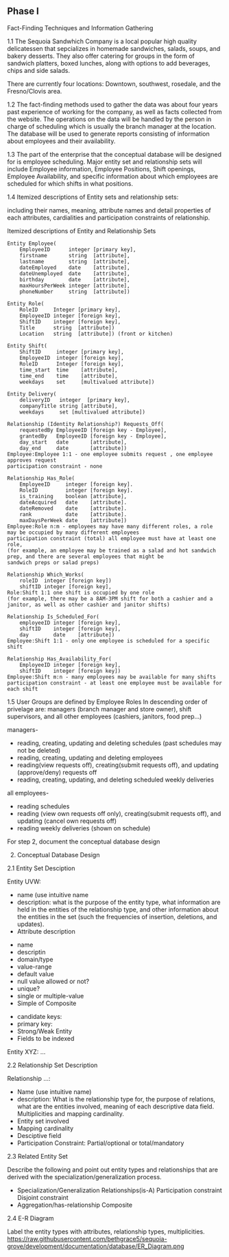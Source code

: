 Phase I
--
Fact-Finding Techniques and Information Gathering

1.1 The Sequoia Sandwhich Company is a local popular high quality delicatessen
that sepcializes in homemade sandwiches, salads, soups, and bakery desserts.
They also offer catering for groups in the form of sandwich platters, boxed lunches,
along with options to add beverages, chips and side salads.

There are currently four locations:
Downtown, southwest, rosedale, and the Fresno/Clovis area.

1.2 The fact-finding methods used to gather the data was about four years
past experience of working for the company, as well as facts collected
from the website. The operations on the data will be handled by the
person in charge of scheduling which is usually the branch manager at
the location. The database will be used to generate reports consisting
of information about employees and their availability. 

1.3 The part of the enterprise that the conceptual database will be designed
for is employee scheduling.  Major entity set and relationship sets will
include Employee information, Employee Positions, Shift openings, Employee
Availability, and specific information about which employees are scheduled
for which shifts in what positions.


1.4 Itemized descriptions of Entity sets and relationship sets: 

including their names, meaning, attribute names and detail
properties of each attributes, cardialities and participation
constraints of relationship.

Itemized descriptions of Entity and Relationship Sets

    Entity Employee(
        EmployeeID      integer [primary key],
        firstname       string  [attribute],
        lastname        string  [attribute],
        dateEmployed    date    [attribute],
        dateUnemployed  date    [attribute],
        birthday        date    [attribute],
        maxHoursPerWeek integer [attribute],
        phoneNumber     string  [attribute])

    Entity Role(
        RoleID     Integer [primary key],
        EmployeeID integer [foreign key],
        ShiftID    integer [foreign key],
        Title      string  [attribute])
        Location   string  [attribute]) (front or kitchen)

    Entity Shift(
        ShiftID     integer [primary key],
        EmployeeID  integer [foreign key],
        RoleID      Integer [foreign key],
        time_start  time    [attribute],
        time_end    time    [attribute],
        weekdays    set     [multivalued attribute])

    Entity Delivery(
        deliveryID   integer  [primary key],
        companyTitle string [attribute],
        weekdays     set [multivalued attribute])

    Relationship (Identity Relationship?) Requests_Off(
        requestedBy EmployeeID [foreign key - Employee],
        grantedBy   EmployeeID [foreign key - Employee],
        day_start   date       [attribute],
        day_end     date       [attribute])
    Employee:Employee 1:1 - one employee submits request , one employee approves request
    participation constraint - none

    Relationship Has_Role(
        EmployeeID     integer [foreign key].
        RoleID         integer [foreign key].
        is_training    boolean [attribute],
        dateAcquired   date    [attribute].
        dateRemoved    date    [attribute].
        rank           date    [attribute].
        maxDaysPerWeek date    [attribute])
    Employee:Role n:m - employees may have many different roles, a role may be occupied by many different employees
    participation constraint (total) all employee must have at least one role,
    (for example, an employee may be trained as a salad and hot sandwich prep, and there are several employees that might be
    sandwich preps or salad preps)

    Relationship Which_Works(
        roleID  integer [foreign key])
        shiftID integer [foreign key],
    Role:Shift 1:1 one shift is occupied by one role
    (for example, there may be a 8AM-3PM shift for both a cashier and a janitor, as well as other cashier and janitor shifts)

    Relationship Is_Scheduled_For(
        employeeID integer [foreign key],
        shiftID    integer [foreign key],
        day        date    [attribute])
    Employee:Shift 1:1 - only one employee is scheduled for a specific shift

    Relationship Has_Availability_For(
        EmployeeID integer [foreign key],
        shiftID    integer [foreign key])
    Employee:Shift m:n - many employees may be available for many shifts
    participation constraint - at least one employee must be available for each shift

1.5 User Groups are defined by Employee Roles
In descending order of privelage are: managers (branch manager and store owner),
shift supervisors, and all other employees (cashiers, janitors, food prep...)

managers-
* reading, creating, updating and deleting schedules (past schedules may not be deleted)
* reading, creating, updating and deleting employees
* reading(view requests off), creating(submit requests off), and updating (approve/deny) requests off
* reading, creating, updating, and deleting scheduled weekly deliveries

all employees-
* reading schedules
* reading (view own requests off only), creating(submit requests off), and updating (cancel own requests off)
* reading weekly deliveries (shown on schedule)

For step 2, document the conceptual database design

2. Conceptual Database Design

2.1 Entity Set Desciption

Entity UVW:
* name (use intuitive name
* description: what is the purpose of the entity
type, what information are held in the entities
of the relationship type, and other information
about the entities in the set (such the frequencies
of insertion, deletions, and updates).
* Attribute description
- name
- descriptin
- domain/type
- value-range
- default value
- null value allowed or not?
- unique?
- single or multiple-value
- Simple of Composite

* candidate keys:
* primary key:
* Strong/Weak Entity
* Fields to be indexed

Entity XYZ:
...

2.2 Relationship Set Description

Relationship ...:
* Name (use intuitive name)
* description: What is the relationship type for, the
purpose of relations, what are the entities involved,
meaning of each descriptive data field. Multiplicities
and mapping cardinality.
* Entity set involved
* Mapping cardinality
* Desciptive field
* Participation Constraint:
Partial/optional or total/mandatory

2.3 Related Entity Set

Describe the following and point out entity types and relationships
that are derived with the specialization/generalization process.

* Specialization/Generalization Relationships(is-A)
Participation constraint
Disjoint constraint
* Aggregation/has-relationship
Composite

2.4 E-R Diagram

Label the entity types with attributes, relationship types,
multiplicities.
https://raw.githubusercontent.com/bethgrace5/sequoia-grove/development/documentation/database/ER_Diagram.png

